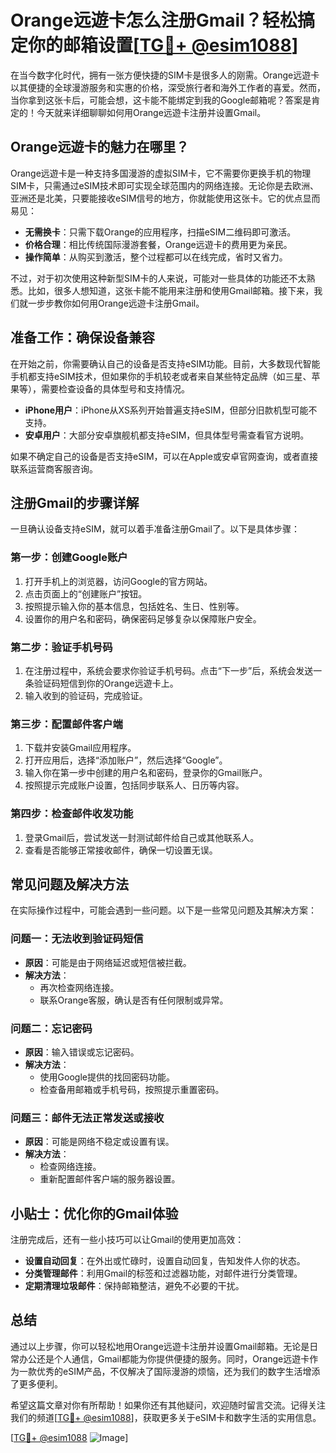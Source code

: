 # Orange远遊卡怎么注册Gmail？轻松搞定你的邮箱设置[[TG💪+ @esim1088](https://t.me/s/esim1088)]

在当今数字化时代，拥有一张方便快捷的SIM卡是很多人的刚需。Orange远遊卡以其便捷的全球漫游服务和实惠的价格，深受旅行者和海外工作者的喜爱。然而，当你拿到这张卡后，可能会想，这卡能不能绑定到我的Google邮箱呢？答案是肯定的！今天就来详细聊聊如何用Orange远遊卡注册并设置Gmail。

## Orange远遊卡的魅力在哪里？

Orange远遊卡是一种支持多国漫游的虚拟SIM卡，它不需要你更换手机的物理SIM卡，只需通过eSIM技术即可实现全球范围内的网络连接。无论你是去欧洲、亚洲还是北美，只要能接收eSIM信号的地方，你就能使用这张卡。它的优点显而易见：

- **无需换卡**：只需下载Orange的应用程序，扫描eSIM二维码即可激活。
- **价格合理**：相比传统国际漫游套餐，Orange远遊卡的费用更为亲民。
- **操作简单**：从购买到激活，整个过程都可以在线完成，省时又省力。

不过，对于初次使用这种新型SIM卡的人来说，可能对一些具体的功能还不太熟悉。比如，很多人想知道，这张卡能不能用来注册和使用Gmail邮箱。接下来，我们就一步步教你如何用Orange远遊卡注册Gmail。

## 准备工作：确保设备兼容

在开始之前，你需要确认自己的设备是否支持eSIM功能。目前，大多数现代智能手机都支持eSIM技术，但如果你的手机较老或者来自某些特定品牌（如三星、苹果等），需要检查设备的具体型号和支持情况。

- **iPhone用户**：iPhone从XS系列开始普遍支持eSIM，但部分旧款机型可能不支持。
- **安卓用户**：大部分安卓旗舰机都支持eSIM，但具体型号需查看官方说明。

如果不确定自己的设备是否支持eSIM，可以在Apple或安卓官网查询，或者直接联系运营商客服咨询。

## 注册Gmail的步骤详解

一旦确认设备支持eSIM，就可以着手准备注册Gmail了。以下是具体步骤：

### 第一步：创建Google账户

1. 打开手机上的浏览器，访问Google的官方网站。
2. 点击页面上的“创建账户”按钮。
3. 按照提示输入你的基本信息，包括姓名、生日、性别等。
4. 设置你的用户名和密码，确保密码足够复杂以保障账户安全。

### 第二步：验证手机号码

1. 在注册过程中，系统会要求你验证手机号码。点击“下一步”后，系统会发送一条验证码短信到你的Orange远遊卡上。
2. 输入收到的验证码，完成验证。

### 第三步：配置邮件客户端

1. 下载并安装Gmail应用程序。
2. 打开应用后，选择“添加账户”，然后选择“Google”。
3. 输入你在第一步中创建的用户名和密码，登录你的Gmail账户。
4. 按照提示完成账户设置，包括同步联系人、日历等内容。

### 第四步：检查邮件收发功能

1. 登录Gmail后，尝试发送一封测试邮件给自己或其他联系人。
2. 查看是否能够正常接收邮件，确保一切设置无误。

## 常见问题及解决方法

在实际操作过程中，可能会遇到一些问题。以下是一些常见问题及其解决方案：

### 问题一：无法收到验证码短信

- **原因**：可能是由于网络延迟或短信被拦截。
- **解决方法**：
  - 再次检查网络连接。
  - 联系Orange客服，确认是否有任何限制或异常。

### 问题二：忘记密码

- **原因**：输入错误或忘记密码。
- **解决方法**：
  - 使用Google提供的找回密码功能。
  - 检查备用邮箱或手机号码，按照提示重置密码。

### 问题三：邮件无法正常发送或接收

- **原因**：可能是网络不稳定或设置有误。
- **解决方法**：
  - 检查网络连接。
  - 重新配置邮件客户端的服务器设置。

## 小贴士：优化你的Gmail体验

注册完成后，还有一些小技巧可以让Gmail的使用更加高效：

- **设置自动回复**：在外出或忙碌时，设置自动回复，告知发件人你的状态。
- **分类管理邮件**：利用Gmail的标签和过滤器功能，对邮件进行分类管理。
- **定期清理垃圾邮件**：保持邮箱整洁，避免不必要的干扰。

## 总结

通过以上步骤，你可以轻松地用Orange远遊卡注册并设置Gmail邮箱。无论是日常办公还是个人通信，Gmail都能为你提供便捷的服务。同时，Orange远遊卡作为一款优秀的eSIM产品，不仅解决了国际漫游的烦恼，还为我们的数字生活增添了更多便利。

希望这篇文章对你有所帮助！如果你还有其他疑问，欢迎随时留言交流。记得关注我们的频道[[TG💪+ @esim1088](https://t.me/s/esim1088)]，获取更多关于eSIM卡和数字生活的实用信息。

[[TG💪+ @esim1088](https://t.me/s/esim1088) ![Image](https://i.postimg.cc/4NQfJmqS/Snipaste-2025-05-13-00-14-12.png)]